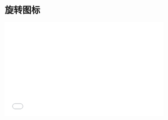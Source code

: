 # 旋转图标

<iframe width="100%" height="300" src="//jsrun.net/L4pKp/embedded/all/light/" allowfullscreen="allowfullscreen" frameborder="0"></iframe>